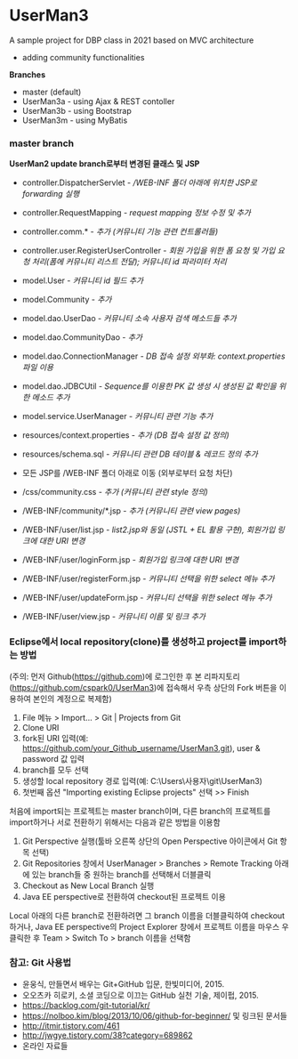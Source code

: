 # UserMan3
A sample project for DBP class in 2021
based on MVC architecture
- adding community functionalities

__Branches__
 
- master (default)
- UserMan3a - using Ajax & REST contoller
- UserMan3b - using Bootstrap 
- UserMan3m - using MyBatis
 
### master branch
__UserMan2 update branch로부터 변경된 클래스 및 JSP__

- controller.DispatcherServlet -  _/WEB-INF 폴더 아래에 위치한 JSP로 forwarding 실행_
- controller.RequestMapping -  _request mapping 정보 수정 및 추가_
- controller.comm.* -  _추가 (커뮤니티 기능 관련 컨트롤러들)_
- controller.user.RegisterUserController -  _회원 가입을 위한 폼 요청 및 가입 요청 처리(폼에 커뮤니티 리스트 전달); 커뮤니티 id 파라미터 처리_

- model.User -  _커뮤니티 id 필드 추가_
- model.Community -  _추가_
- model.dao.UserDao -  _커뮤니티 소속 사용자 검색 메소드들 추가_
- model.dao.CommunityDao -  _추가_
- model.dao.ConnectionManager -  _DB 접속 설정 외부화: context.properties 파일 이용_
- model.dao.JDBCUtil -  _Sequence를 이용한 PK 값 생성 시 생성된 값 확인을 위한 메소드 추가_
- model.service.UserManager -  _커뮤니티 관련 기능 추가_

- resources/context.properties -  _추가 (DB 접속 설정 값 정의)_
- resources/schema.sql -  _커뮤니티 관련 DB 테이블 & 레코드 정의 추가_

- 모든 JSP를 /WEB-INF 폴더 아래로 이동 (외부로부터 요청 차단)
- /css/community.css -  _추가 (커뮤니티 관련 style 정의)_
- /WEB-INF/community/*.jsp -  _추가 (커뮤니티 관련 view pages)_
- /WEB-INF/user/list.jsp -  _list2.jsp와 동일 (JSTL + EL 활용 구현), 회원가입 링크에 대한 URI 변경_
- /WEB-INF/user/loginForm.jsp -  _회원가입 링크에 대한 URI 변경_
- /WEB-INF/user/registerForm.jsp -  _커뮤니티 선택을 위한 select 메뉴 추가_
- /WEB-INF/user/updateForm.jsp -  _커뮤니티 선택을 위한 select 메뉴 추가_
- /WEB-INF/user/view.jsp -  _커뮤니티 이름 및 링크 추가_

### Eclipse에서 local repository(clone)를 생성하고 project를 import하는 방법 

(주의: 먼저 Github(<https://github.com>)에 로그인한 후 본 리파지토리(<https://github.com/cspark0/UserMan3>)에 접속해서 우측 상단의 Fork 버튼을 이용하여 본인의 계정으로 복제함)

1. File 메뉴 > Import... > Git | Projects from Git 
2. Clone URI 
3. fork된  URI 입력(예: https://github.com/your_Github_username/UserMan3.git), user & password 값 입력 
4. branch를 모두 선택
5. 생성할 local repository 경로 입력(예: C:\Users\사용자\git\UserMan3)
6. 첫번째 옵션 "Importing existing Eclipse projects" 선택 >> Finish   
  
  
처음에 import되는 프로젝트는 master branch이며, 다른 branch의 프로젝트를 import하거나 서로 전환하기 위해서는 다음과 같은 방법을 이용함


1. Git Perspective 실행(툴바 오른쪽 상단의 Open Perspective 아이콘에서 Git 항목 선택)  
2. Git Repositories 창에서 UserManager > Branches > Remote Tracking 아래에 있는 branch들 중 원하는 branch를 선택해서 더블클릭
3. Checkout as New Local Branch 실행   
4. Java EE perspective로 전환하여 checkout된 프로젝트 이용
 
 
Local 아래의 다른 branch로 전환하려면 그 branch 이름을 더블클릭하여 checkout하거나, 
Java EE perspective의 Project Explorer 창에서 프로젝트 이름을 마우스 우클릭한 후 Team > Switch To > branch 이름을 선택함  
       
  
### 참고: Git 사용법 

- 윤웅식, 만들면서 배우는 Git+GitHub 입문, 한빛미디어, 2015.  
- 오오츠카 히로키, 소셜 코딩으로 이끄는 GitHub 실천 기술, 제이펍, 2015.  
- <https://backlog.com/git-tutorial/kr/>  
- <https://nolboo.kim/blog/2013/10/06/github-for-beginner/> 및 링크된 문서들  
- <http://itmir.tistory.com/461>  
- <http://jwgye.tistory.com/38?category=689862>  
- 온라인 자료들  
